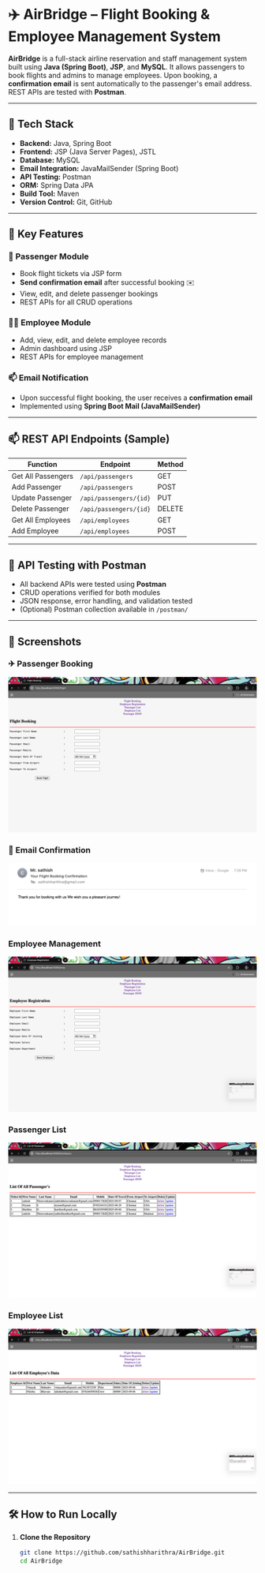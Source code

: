 # ✈️ AirBridge – Flight Booking & Employee Management System

**AirBridge** is a full-stack airline reservation and staff management system built using **Java (Spring Boot)**, **JSP**, and **MySQL**. It allows passengers to book flights and admins to manage employees. Upon booking, a **confirmation email** is sent automatically to the passenger's email address. REST APIs are tested with **Postman**.

---

## 🔧 Tech Stack

- **Backend:** Java, Spring Boot
- **Frontend:** JSP (Java Server Pages), JSTL
- **Database:** MySQL
- **Email Integration:** JavaMailSender (Spring Boot)
- **API Testing:** Postman
- **ORM:** Spring Data JPA
- **Build Tool:** Maven
- **Version Control:** Git, GitHub

---

## 🚀 Key Features

### 🧳 Passenger Module
- Book flight tickets via JSP form
- **Send confirmation email** after successful booking ✉️
- View, edit, and delete passenger bookings
- REST APIs for all CRUD operations

### 👩‍💼 Employee Module
- Add, view, edit, and delete employee records
- Admin dashboard using JSP
- REST APIs for employee management

### 📫 Email Notification
- Upon successful flight booking, the user receives a **confirmation email**
- Implemented using **Spring Boot Mail (JavaMailSender)**

---

## 📫 REST API Endpoints (Sample)

| Function            | Endpoint                  | Method |
|---------------------|---------------------------|--------|
| Get All Passengers  | `/api/passengers`         | GET    |
| Add Passenger       | `/api/passengers`         | POST   |
| Update Passenger    | `/api/passengers/{id}`    | PUT    |
| Delete Passenger    | `/api/passengers/{id}`    | DELETE |
| Get All Employees   | `/api/employees`          | GET    |
| Add Employee        | `/api/employees`          | POST   |

---

## 🧪 API Testing with Postman

- All backend APIs were tested using **Postman**
- CRUD operations verified for both modules
- JSON response, error handling, and validation tested
- (Optional) Postman collection available in `/postman/`

---

## 📸 Screenshots

### ✈ Passenger Booking 
![Passenger Booking](screenshots/passenger-booking.png)

### 📧 Email Confirmation 
![Email Confirmation](screenshots/email-confirmation.png)

###  Employee Management 
![Employee Management](screenshots/employee-management.png)

###  Passenger List 
![Email Confirmation](screenshots/passenger-list.png)

###  Employee List 
![Email Confirmation](screenshots/employee-list.png)

---

## 🛠️ How to Run Locally

1. **Clone the Repository**
   ```bash
   git clone https://github.com/sathishharithra/AirBridge.git
   cd AirBridge
